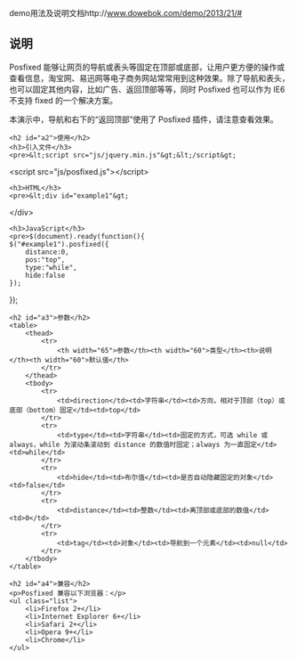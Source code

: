 demo用法及说明文档http://www.dowebok.com/demo/2013/21/# 

<div class="wrap">
	<h2 id="a1">说明</h2>
	<p>Posfixed 能够让网页的导航或表头等固定在顶部或底部，让用户更方便的操作或查看信息，淘宝网、易迅网等电子商务网站常常用到这种效果。除了导航和表头，也可以固定其他内容，比如广告、返回顶部等等，同时 Posfixed 也可以作为 IE6 不支持 fixed 的一个解决方案。</p>
	<p class="highlight">本演示中，导航和右下的“返回顶部”使用了 Posfixed 插件，请注意查看效果。</p>
	
	<h2 id="a2">使用</h2>
	<h3>引入文件</h3>
	<pre>&lt;script src="js/jquery.min.js"&gt;&lt;/script&gt;
&lt;script src="js/posfixed.js"&gt;&lt;/script&gt;</pre>
	
	<h3>HTML</h3>
	<pre>&lt;div id="example1"&gt;
&lt;/div&gt;</pre>
	
	<h3>JavaScript</h3>
	<pre>$(document).ready(function(){
	$("#example1").posfixed({
		distance:0,
		pos:"top",
		type:"while",
		hide:false
	});             
});</pre>
	
	<h2 id="a3">参数</h2>
	<table>
		<thead>
			<tr>
				<th width="65">参数</th><th width="60">类型</th><th>说明</th><th width="60">默认值</th>
			</tr>
		</thead>
		<tbody>
			<tr>
				<td>direction</td><td>字符串</td><td>方向，相对于顶部（top）或底部（bottom）固定</td><td>top</td>
			</tr>
			<tr>
				<td>type</td><td>字符串</td><td>固定的方式，可选 while 或 always，while 为滚动条滚动到 distance 的数值时固定；always 为一直固定</td><td>while</td>
			</tr>
			<tr>
				<td>hide</td><td>布尔值</td><td>是否自动隐藏固定的对象</td><td>false</td>
			</tr>
			<tr>
				<td>distance</td><td>整数</td><td>离顶部或底部的数值</td><td>0</td>
			</tr>
			<tr>
				<td>tag</td><td>对象</td><td>导航到一个元素</td><td>null</td>
			</tr>
		</tbody>
	</table>

	<h2 id="a4">兼容</h2>
	<p>Posfixed 兼容以下浏览器：</p>
    <ul class="list">
    	<li>Firefox 2+</li>
    	<li>Internet Explorer 6+</li>
    	<li>Safari 2+</li>
    	<li>Opera 9+</li>
    	<li>Chrome</li>
    </ul>
</div>
